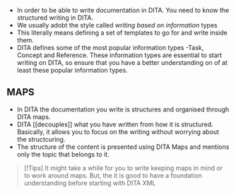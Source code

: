 - In order to be able to write documentation in DITA. You need to know the structured writing in DITA. 
- We usually adobt the style called *writing based on information* types
- This literally means defining a set of templates to go for and write inside them.
- DITA defines some of the most popular information types -Task, Concept and Reference. These information types are essential to start writing on DITA, so ensure that you have a better understanding on of at least these popular information types. 

## MAPS
- In DITA the documentation you write is structures and organised through DITA maps. 
- DITA [[decouples]] what you have written from how it is structured. Basically, it allows you to focus on the writing without worrying about the structcuring. 
- The structure of the content is presented using DITA Maps and mentions only the topic that belongs to it. 

> [!Tips] 
> It might take a while for you to write keeping maps in mind or to work around maps. But, the it is good to have a foundation understanding before starting with DITA XML


 



